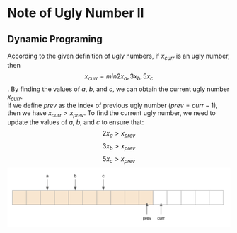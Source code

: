# Note of Ugly Number II
## Dynamic Programing
According to the given definition of ugly numbers, if $x_{curr}$ is an ugly number, then 
$$x_{curr} = min {2x_a, 3x_b, 5x_c}$$. By finding the values of $a$, $b$, and $c$, we can obtain the current ugly number $x_{curr}$.  
If we define $prev$ as the index of previous ugly number ($prev=curr-1$), then we have $x_{curr} > x_{prev}$. To find the current ugly number, we need to update the values of $a$, $b$, and $c$ to ensure that:
$$2x_a > x_{prev}$$
$$3x_b > x_{prev}$$
$$5x_c > x_{prev}$$
![Ugly_Number_II.png](Ugly_Number_II.png)


